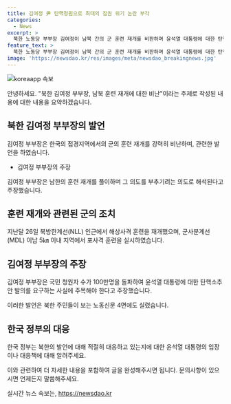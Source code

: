 ```yaml
---
title: 김여정 尹 탄핵청원으로 최대의 집권 위기 논란 부각
categories:
  - News
excerpt: >
  북한 노동당 부부장 김여정이 남북 간의 군 훈련 재개를 비판하며 윤석열 대통령에 대한 탄핵청원을 주장했다. 그는 훈련을 통한 안보 불안 조성을 비난하고, 국경 일대에서의 전쟁 연습에 대해 우려를 표현했다. 김여정의 발언은 북한 주민들에게도 전달되며, 국제사회에 대한 비판과 위협적 발언이 담겨 있다.
feature_text: >
  북한 노동당 부부장 김여정이 남북 간의 군 훈련 재개를 비판하며 윤석열 대통령에 대한 탄핵청원을 주장했다. 그는 훈련을 통한 안보 불안 조성을 비난하고, 국경 일대에서의 전쟁 연습에 대해 우려를 표현했다. 김여정의 발언은 북한 주민들에게도 전달되며, 국제사회에 대한 비판과 위협적 발언이 담겨 있다.
image: 'https://newsdao.kr/res/images/meta/newsdao_breakingnews.jpg'
---
```


<p><img src="https://newsdao.kr/res/images/meta/newsdao_breakingnews.jpg" alt="koreaapp 속보" /></p>

<p>안녕하세요. "북한 김여정 부부장, 남북 훈련 재개에 대한 비난"이라는 주제로 작성된 내용에 대한 내용을 요약하겠습니다.</p>

<h2 data-ke-size="size26">북한 김여정 부부장의 발언</h2>

<p>김여정 부부장은 한국의 접경지역에서의 군의 훈련 재개를 강력히 비난하며, 관련한 발언을 하였습니다.</p>

<ul>
  <li>김여정 부부장의 주장</li>
</ul>

<p>김여정 부부장은 남한의 훈련 재개를 풀이하며 그 의도를 부추기려는 의도로 해석된다고 주장했습니다.</p>

<h2 data-ke-size="size26">훈련 재개와 관련된 군의 조치</h2>

<p>지난달 26일 북방한계선(NLL) 인근에서 해상사격 훈련을 재개했으며, 군사분계선(MDL) 이남 5㎞ 이내 지역에서 포사격 훈련을 실시하였습니다.</p>

<h2 data-ke-size="size26">김여정 부부장의 주장</h2>

<p>김여정 부부장은 국민 청원자 수가 100만명을 돌파하여 윤석열 대통령에 대한 탄핵소추안 발의를 요구하는 사실에 주목해야 한다고 주장했습니다.</p>

<p>이러한 발언은 북한 주민들이 보는 노동신문 4면에도 실렸습니다.</p>

<h2 data-ke-size="size26">한국 정부의 대응</h2>

<p>한국 정부는 북한의 발언에 대해 적절히 대응하고 있는지에 대한 윤석열 대통령의 입장이나 대응책에 대해 알려주세요.</p>

<p>이와 관련하여 더 자세한 내용을 포함하여 글을 완성해주시면 됩니다. 문의사항이 있으시면 언제든지 말씀해주세요.</p>
실시간 뉴스 속보는, <a href="https://newsdao.kr" rel="dofollow">https://newsdao.kr</a>


